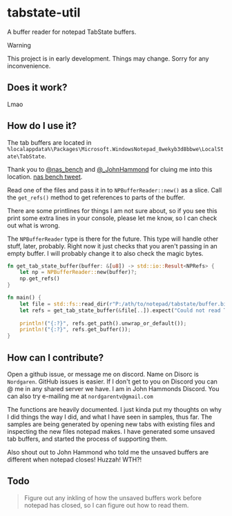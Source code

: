 # tabstate-util
A buffer reader for notepad TabState buffers.  
> [!WARNING]
> This project is in early development. Things may change. Sorry for any inconvenience.

## Does it work?
Lmao

## How do I use it?
The tab buffers are located in `%localappdata%\Packages\Microsoft.WindowsNotepad_8wekyb3d8bbwe\LocalState\TabState`.

Thank you to [@nas_bench](https://twitter.com/nas_bench) and [@_JohnHammond](https://twitter.com/_JohnHammond) for cluing 
me into this location. [nas bench tweet](https://twitter.com/nas_bench/status/1725658060104913019).  

Read one of the files and pass it in to `NPBufferReader::new()` as a slice. Call the `get_refs()` method to get references 
to parts of the buffer.

There are some printlines for things I am not sure about, so if you see this print some extra lines in your console, please
let me know, so I can check out what is wrong.

The `NPBufferReader` type is there for the future. This type will handle other stuff, later, probably. Right now it just
checks that you aren't passing in an empty buffer. I will probably change it to also check the magic bytes.

```rust
fn get_tab_state_buffer(buffer: &[u8]) -> std::io::Result<NPRefs> {
    let np = NPBufferReader::new(buffer)?;
    np.get_refs()
}

fn main() {
    let file = std::fs::read_dir(r"P:/ath/to/notepad/tabstate/buffer.bin").unwrap();
    let refs = get_tab_state_buffer(&file[..]).expect("Could not read TabState buffer.");
    
    println!("{:?}", refs.get_path().unwrap_or_default());
    println!("{:?}", refs.get_buffer());
}
```

## How can I contribute?
Open a github issue, or message me on discord. Name on Disorc is `Nordgaren`. GitHub issues is easier. If I don't get to 
you on Discord you can @ me in any shared server we have. I am in John Hammonds Discord. You can also try e-mailing me at 
`nordgarentv@gmail.com`

The functions are heavily documented. I just kinda put my thoughts on why I did things the way I did, and what I have seen
in samples, thus far. The samples are being generated by opening new tabs with existing files and inspecting the new files 
notepad makes. I have generated some unsaved tab buffers, and started the process of supporting them.  

Also shout out to John Hammond who told me the unsaved buffers are different when notepad closes! Huzzah! WTH?!

## Todo
> Figure out any inkling of how the unsaved buffers work before notepad has closed, so I can figure out how to read them.  
